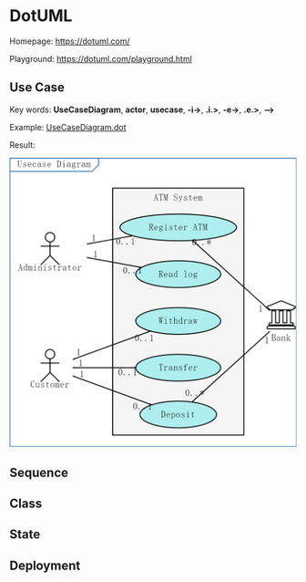 # DotUML

Homepage: https://dotuml.com/

Playground: https://dotuml.com/playground.html

## Use Case

Key words: **UseCaseDiagram**, **actor**, **usecase**, **-i->**, **.i.>**, **-e->**, **.e.>**, **-->**

Example: [UseCaseDiagram.dot]( https://github.com/KresnikJun/Tools2DrawUML/blob/master/DotUML/UseCase/UseCaseDiagram.dot )

Result: 

![image](/DotUML/UseCase/UseCase.png)

## Sequence



## Class



## State



## Deployment

